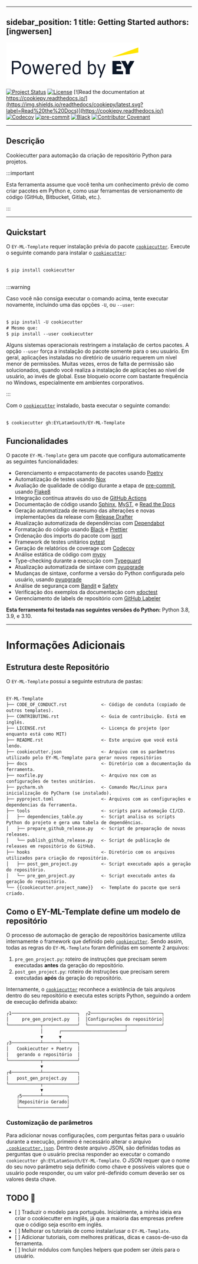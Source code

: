 ***

sidebar_position: 1
title: Getting Started
authors: \[ingwersen]
---------------------

![](../../docs/_static/EY_logo_5.gif)

[![Project Status](https://badgen.net/badge/status/alpha/d8624d)](https://badgen.net/badge/status/alpha/d8624d)
[![License](https://img.shields.io/github/license/ingwersen-erik/cookiepy)](https://opensource.org/licenses/MIT)
[![Read the documentation at https://cookiepy.readthedocs.io/](https://img.shields.io/readthedocs/cookiepy/latest.svg?label=Read%20the%20Docs)](https://cookiepy.readthedocs.io/)
[![Codecov](https://codecov.io/gh/ingwersen-erik/cookiepy-instance/branch/main/graph/badge.svg)](https://codecov.io/gh/ingwersen-erik/cookiepy-instance)
[![pre-commit](https://img.shields.io/badge/pre--commit-enabled-brightgreen?logo=pre-commit\&logoColor=white)](https://github.com/pre-commit/pre-commit)
[![Black](https://img.shields.io/badge/code%20style-black-000000.svg)](https://github.com/psf/black)
[![Contributor Covenant](https://img.shields.io/badge/Contributor%20Covenant-2.1-4baaaa.svg)](https://https://github.com/EYLatamSouth/EY-ML-Template/blob/main/CODE_OF_CONDUCT.rst)

***

## Descrição

Cookiecutter para automação da criação de repositório Python para projetos.

:::important

Esta ferramenta assume que você tenha um conhecimento prévio de como criar
pacotes em Python e, como usar ferramentas de versionamento de código
(GitHub, Bitbucket, Gitlab, etc.).

:::

***

## Quickstart

O `EY-ML-Template` requer instalação prévia do pacote [`cookiecutter`](https://cookiecutter.readthedocs.io/en/latest/).
Execute o seguinte comando para instalar o [`cookiecutter`](https://cookiecutter.readthedocs.io/en/latest/):

```console

$ pip install cookiecutter
    
```

:::warning

Caso você não consiga executar o comando acima,
tente executar novamente, incluindo uma das opções `-U`, ou `--user`:

```console

$ pip install -U cookiecutter
# Mesmo que:
$ pip install --user cookiecutter

```

Alguns sistemas operacionais restringem a instalação de certos pacotes.
A opção `--user` força a instalação do pacote somente para o seu usuário.
Em geral, aplicações instaladas no diretório de usuário requerem
um nível menor de permissões. Muitas vezes, erros de falta de permissão são
solucionados, quando você realiza a instalação de aplicações ao nível de usuário,
ao invés de global. Esse bloqueio ocorre com bastante frequência no Windows,
especialmente em ambientes corporativos.

:::

Com o [`cookiecutter`](https://cookiecutter.readthedocs.io/en/latest/) instalado,
basta executar o seguinte comando:

```console

$ cookiecutter gh:EYLatamSouth/EY-ML-Template

```

## Funcionalidades

O pacote `EY-ML-Template` gera um pacote que configura automaticamente as seguintes funcionalidades:

*   Gerenciamento e empacotamento de pacotes usando [Poetry](https://python-poetry.org/)
*   Automatização de testes usando [Nox](https://nox.thea.codes/)
*   Avaliação de qualidade de código durante a etapa de
    [pre-commit](https://pre-commit.com/), usando
    [Flake8](http://flake8.pycqa.org)
*   Integração contínua através do uso de [GitHub Actions](https://github.com/features/actions)
*   Documentação de código usando [Sphinx](http://www.sphinx-doc.org/),
    [MyST](https://myst-parser.readthedocs.io/), e [Read the Docs](https://readthedocs.org/)
*   Geração automatizada de resumo das alterações e novas implementações
    da release com [Release Drafter](https://github.com/release-drafter/release-drafter)
*   Atualização automatizada de dependências com [Dependabot](https://dependabot.com/)
*   Formatação do código usando [Black](https://github.com/psf/black) e [Prettier](https://prettier.io/)
*   Ordenação dos imports do pacote com [isort](https://pycqa.github.io/isort/)
*   Framework de testes unitários [pytest](https://docs.pytest.org/en/latest/)
*   Geração de relatórios de coverage com [Codecov](https://codecov.io/)
*   Análise estática de código com [mypy](http://mypy-lang.org/)
*   Type-checking durante a execução com [Typeguard](https://github.com/agronholm/typeguard)
*   Atualização automatizada de sintaxe com [pyupgrade](https://github.com/asottile/pyupgrade)
*   Mudanças de sintaxe, conforme a versão do Python configurada pelo usuário, usando [pyupgrade](https://github.com/asottile/pyupgrade)
*   Análise de segurança com [Bandit](https://github.com/PyCQA/bandit) e [Safety](https://github.com/pyupio/safety)
*   Verificação dos exemplos da documentação com [xdoctest](https://github.com/Erotemic/xdoctest)
*   Gerenciamento de labels de repositório com [GitHub Labeler](https://github.com/marketplace/actions/github-labeler)

**Esta ferramenta foi testada nas seguintes versões do Python:** Python 3.8, 3.9, e 3.10.

***

# Informações Adicionais

## Estrutura deste Repositório

O `EY-ML-Template` possui a seguinte estrutura de pastas:

```

EY-ML-Template
├── CODE_OF_CONDUCT.rst             <- Código de conduta (copiado de outros templates).
├── CONTRIBUTING.rst                <- Guia de contribuição. Está em inglês.
├── LICENSE.rst                     <- Licença do projeto (por enquanto está como MIT)
├── README.rst                      <- Este arquivo que você está lendo.
├── cookiecutter.json               <- Arquivo com os parâmetros utilizado pelo EY-ML-Template para gerar novos repositórios
├── docs                            <- Diretório com a documentação da ferramenta.
├── noxfile.py                      <- Arquivo nox com as configurações de testes unitários.
├── pycharm.sh                      <- Comando Mac/Linux para inicialização do PyCharm (se instalado).
├── pyproject.toml                  <- Arquivos com as configurações e dependencias da ferramenta.
├── tools                           <- scripts para automação CI/CD.
│   ├── dependencies_table.py       <- Script analisa os scripts Python do projeto e gera uma tabela de dependências.
│   ├── prepare_github_release.py   <- Script de preparação de novas releases.
│   └── publish_github_release.py   <- Script de publicação de releases em repositório do GitHub.
├── hooks                           <- Diretório com os arquivos utilizados para criação do repositório.
│   ├── post_gen_project.py         <- Script executado após a geração do repositório.
│   └── pre_gen_project.py          <- Script executado antes da geração do repositório.
└── {{cookiecutter.project_name}}   <- Template do pacote que será criado.

```

## Como o EY-ML-Template define um modelo de repositório

O processo de automação de geração de repositórios basicamente utiliza internamente
o framework que definido pelo [`cookiecutter`](https://cookiecutter.readthedocs.io/en/latest/).
Sendo assim, todas as regras do `EY-ML-Template` foram definidas em somente 2 arquivos:

1.  `pre_gen_project.py`: roteiro de instruções que precisam serem executadas **antes** da geração do repositório.
2.  `post_gen_project.py`: roteiro de instruções que precisam serem executadas **após** da geração do repositório.

Internamente, o [`cookiecutter`](https://cookiecutter.readthedocs.io/en/latest/)
reconhece a existência de tais arquivos dentro do seu repositório e executa estes
scripts Python, seguindo a ordem de execução definida abaixo:

    ┌1─────────────────────────┐  ┌2───────────────────────────┐
    │     pre_gen_project.py   │  │Configurações do repositório│
    └────────────┬─────────────┘  └──────────────┬─────────────┘
                 │      ┌────────────────────────┘
                 ▼      ▼
    ┌3───────────┴──────┴──────┐
    │   Cookiecutter + Poetry  │
    │   gerando o repositório  │
    └────────────┬─────────────┘
                 ▼     
    ┌4───────────┴─────────────┐
    │   post_gen_project.py    │
    └────────────┬─────────────┘
                 ▼
        ┌5───────┴─────────┐
        │Repositório Gerado│
        └──────────────────┘

### Customização de parâmetros

Para adicionar novas configurações, com perguntas feitas para o usuário
durante a execução, primeiro é necessário alterar o arquivo
[`.cookiecutter.json`](../../cookiecutter.json). Dentro deste arquivo JSON, são
definidas todas as perguntas que o usuário precisa responder ao executar o comando
`cookiecutter gh:EYLatamSouth/EY-ML-Template`.
O JSON requer que o nome do seu novo parâmetro seja definido como chave
e possíveis valores que o usuário pode responder, ou um valor pré-definido comum
deverão ser os valores desta chave.

## TODO :construction:

*   \[ ] Traduzir o modelo para português.
    Inicialmente, a minha ideia era criar o cookiecutter em inglês,
    já que a maioria das empresas prefere que o código seja escrito em inglês.
*   \[ ] Melhorar os tutoriais de como instalar/usar o `EY-ML-Template`.
*   \[ ] Adicionar tutoriais, com melhores práticas, dicas e casos-de-uso da ferramenta.
*   \[ ] Incluir módulos com funções helpers que podem ser úteis para o usuário.
